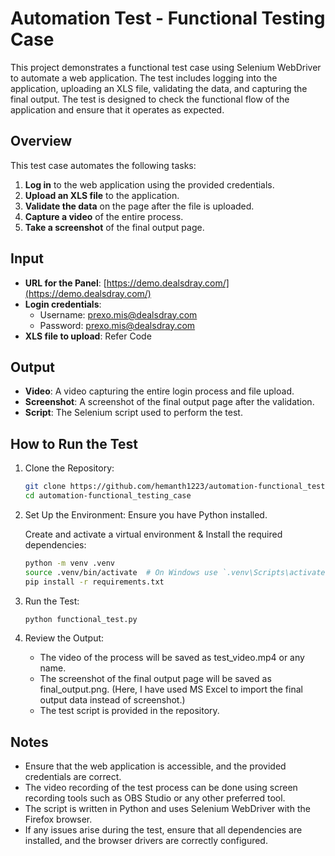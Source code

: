 # Automation Test - Functional Testing Case

This project demonstrates a functional test case using Selenium WebDriver to automate a web application. The test includes logging into the application, uploading an XLS file, validating the data, and capturing the final output. The test is designed to check the functional flow of the application and ensure that it operates as expected.

## Overview

This test case automates the following tasks:

1. **Log in** to the web application using the provided credentials.
2. **Upload an XLS file** to the application.
3. **Validate the data** on the page after the file is uploaded.
4. **Capture a video** of the entire process.
5. **Take a screenshot** of the final output page.

## Input

- **URL for the Panel**: [https://demo.dealsdray.com/](https://demo.dealsdray.com/)
- **Login credentials**:
  - Username: [prexo.mis@dealsdray.com](mailto:prexo.mis@dealsdray.com)
  - Password: [prexo.mis@dealsdray.com](mailto:prexo.mis@dealsdray.com)
- **XLS file to upload**: Refer Code

## Output

- **Video**: A video capturing the entire login process and file upload.
- **Screenshot**: A screenshot of the final output page after the validation.
- **Script**: The Selenium script used to perform the test.

## How to Run the Test

1. Clone the Repository:
   ```bash
   git clone https://github.com/hemanth1223/automation-functional_testing_case.git
   cd automation-functional_testing_case
   
2. Set Up the Environment:
   Ensure you have Python installed.
   
   Create and activate a virtual environment & Install the required dependencies:
    ```bash
    python -m venv .venv
    source .venv/bin/activate  # On Windows use `.venv\Scripts\activate`
    pip install -r requirements.txt
    
3. Run the Test:
   ```bash
   python functional_test.py

4. Review the Output:
   - The video of the process will be saved as test_video.mp4 or any name.
   - The screenshot of the final output page will be saved as final_output.png. (Here, I have used MS Excel to import the final output data instead of screenshot.)
   - The test script is provided in the repository.

## Notes
- Ensure that the web application is accessible, and the provided credentials are correct.
- The video recording of the test process can be done using screen recording tools such as OBS Studio or any other preferred tool.
- The script is written in Python and uses Selenium WebDriver with the Firefox browser.
- If any issues arise during the test, ensure that all dependencies are installed, and the browser drivers are correctly configured.
